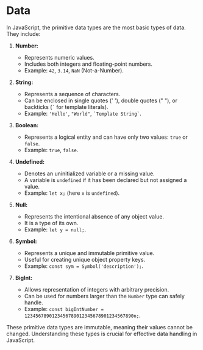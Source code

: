 # Data

In JavaScript, the primitive data types are the most basic types of data. They include:

1. **Number:**

   - Represents numeric values.
   - Includes both integers and floating-point numbers.
   - Example: `42`, `3.14`, `NaN` (Not-a-Number).

2. **String:**

   - Represents a sequence of characters.
   - Can be enclosed in single quotes (' '), double quotes (" "), or backticks (`` ` `` for template literals).
   - Example: `'Hello'`, `"World"`, `` `Template String` ``.

3. **Boolean:**

   - Represents a logical entity and can have only two values: `true` or `false`.
   - Example: `true`, `false`.

4. **Undefined:**

   - Denotes an uninitialized variable or a missing value.
   - A variable is `undefined` if it has been declared but not assigned a value.
   - Example: `let x;` (here `x` is `undefined`).

5. **Null:**

   - Represents the intentional absence of any object value.
   - It is a type of its own.
   - Example: `let y = null;`.

6. **Symbol:**

   - Represents a unique and immutable primitive value.
   - Useful for creating unique object property keys.
   - Example: `const sym = Symbol('description');`.

7. **BigInt:**
   - Allows representation of integers with arbitrary precision.
   - Can be used for numbers larger than the `Number` type can safely handle.
   - Example: `const bigIntNumber = 1234567890123456789012345678901234567890n;`.

These primitive data types are immutable, meaning their values cannot be changed. Understanding these types is crucial for effective data handling in JavaScript.
